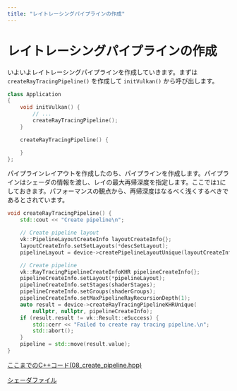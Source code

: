```yaml
---
title: "レイトレーシングパイプラインの作成"
---
```


# レイトレーシングパイプラインの作成

いよいよレイトレーシングパイプラインを作成していきます。まずは `createRayTracingPipeline()` を作成して `initVulkan()` から呼び出します。

```cpp
class Application
{
    void initVulkan() {
        // ...
        createRayTracingPipeline();
    }

    createRayTracingPipeline() {

    }
};
```

パイプラインレイアウトを作成したのち、パイプラインを作成します。パイプラインはシェーダの情報を渡し、レイの最大再帰深度を指定します。ここでは`1`にしておきます。パフォーマンスの観点から、再帰深度はなるべく浅くするべきであるとされています。

```cpp
void createRayTracingPipeline() {
    std::cout << "Create pipeline\n";

    // Create pipeline layout
    vk::PipelineLayoutCreateInfo layoutCreateInfo{};
    layoutCreateInfo.setSetLayouts(*descSetLayout);
    pipelineLayout = device->createPipelineLayoutUnique(layoutCreateInfo);

    // Create pipeline
    vk::RayTracingPipelineCreateInfoKHR pipelineCreateInfo{};
    pipelineCreateInfo.setLayout(*pipelineLayout);
    pipelineCreateInfo.setStages(shaderStages);
    pipelineCreateInfo.setGroups(shaderGroups);
    pipelineCreateInfo.setMaxPipelineRayRecursionDepth(1);
    auto result = device->createRayTracingPipelineKHRUnique(
        nullptr, nullptr, pipelineCreateInfo);
    if (result.result != vk::Result::eSuccess) {
        std::cerr << "Failed to create ray tracing pipeline.\n";
        std::abort();
    }
    pipeline = std::move(result.value);
}
```

[ここまでのC++コード(08_create_pipeline.hpp)](https://github.com/nishidate-yuki/vulkan_raytracing_from_scratch/blob/master/code/08_create_pipeline.hpp)

[シェーダファイル](https://github.com/nishidate-yuki/vulkan_raytracing_from_scratch/tree/master/shaders)
